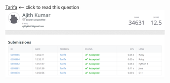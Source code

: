 [Tarifa](https://open.kattis.com/problems/tarifa) <-- click to read this question
![Tarifa.png](/Tarifa.png)
